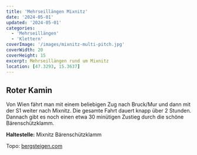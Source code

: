 ```yaml
---
title: 'Mehrseillängen Mixnitz'
date: '2024-05-01'
updated: '2024-05-01'
categories:
  - 'Mehrseillängen'
  - 'Klettern'
coverImage: '/images/mixnitz-multi-pitch.jpg'
coverWidth: 20
coverHeight: 15
excerpt: Mehrseillängen rund um Mixnitz
location: [47.3293, 15.3637]
---
```


## Roter Kamin

Von Wien fährt man mit einem beliebigen Zug nach Bruck/Mur und dann mit der S1 weiter nach Mixnitz. Die gesamte Fahrt dauert knapp über 2 Stunden. Dannach gibt es noch einen etwa 30 minütigen Zustieg durch die schöne Bärenschützklamm.

**Haltestelle:** Mixnitz Bärenschützklamm

Topo: [bergsteigen.com](https://www.bergsteigen.com/touren/klettern/roter-kamin-rampenwulst/)

